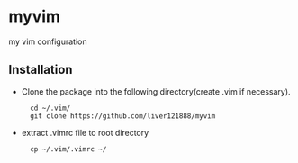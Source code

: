 # myvim
my vim configuration

## Installation

- Clone the package into the following directory(create .vim if necessary).

        cd ~/.vim/
        git clone https://github.com/liver121888/myvim

- extract .vimrc file to root directory

        cp ~/.vim/.vimrc ~/
